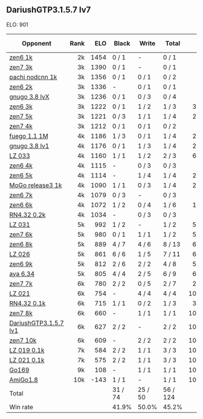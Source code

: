 ## DariushGTP3.1.5.7 lv7 ##

ELO: 901

Opponent | Rank | ELO | Black | Write | Total | Win rate
---------|-----:|----:|-------|-------|-------|-------:
[zen6 1k](zen6%201k.md) | 2k | 1454 | 0 / 1 | - | 0 / 1 | 0.0%
[zen7 3k](zen7%203k.md) | 3k | 1390 | 0 / 1 | - | 0 / 1 | 0.0%
[pachi nodcnn 1k](pachi%20nodcnn%201k.md) | 3k | 1356 | 0 / 1 | 0 / 1 | 0 / 2 | 0.0%
[zen6 2k](zen6%202k.md) | 3k | 1336 | - | 0 / 1 | 0 / 1 | 0.0%
[gnugo 3.8 lvX](gnugo%203.8%20lvX.md) | 3k | 1236 | 0 / 1 | 0 / 3 | 0 / 4 | 0.0%
[zen6 3k](zen6%203k.md) | 3k | 1222 | 0 / 1 | 1 / 2 | 1 / 3 | 33.3%
[zen7 5k](zen7%205k.md) | 3k | 1221 | 0 / 3 | 1 / 1 | 1 / 4 | 25.0%
[zen7 4k](zen7%204k.md) | 3k | 1212 | 0 / 1 | 0 / 1 | 0 / 2 | 0.0%
[fuego 1.1 1M](fuego%201.1%201M.md) | 4k | 1186 | 1 / 3 | 0 / 1 | 1 / 4 | 25.0%
[gnugo 3.8 lv1](gnugo%203.8%20lv1.md) | 4k | 1176 | 0 / 1 | 1 / 3 | 1 / 4 | 25.0%
[LZ 033](LZ%20033.md) | 4k | 1160 | 1 / 1 | 1 / 2 | 2 / 3 | 66.7%
[zen6 4k](zen6%204k.md) | 4k | 1115 | - | 0 / 3 | 0 / 3 | 0.0%
[zen6 5k](zen6%205k.md) | 4k | 1114 | - | 1 / 4 | 1 / 4 | 25.0%
[MoGo release3 1k](MoGo%20release3%201k.md) | 4k | 1090 | 1 / 1 | 0 / 3 | 1 / 4 | 25.0%
[zen6 7k](zen6%207k.md) | 4k | 1079 | 0 / 3 | - | 0 / 3 | 0.0%
[zen6 6k](zen6%206k.md) | 4k | 1072 | 1 / 2 | 0 / 4 | 1 / 6 | 16.7%
[RN4.32 0.2k](RN4.32%200.2k.md) | 4k | 1034 | - | 0 / 3 | 0 / 3 | 0.0%
[LZ 031](LZ%20031.md) | 5k | 992 | 1 / 2 | - | 1 / 2 | 50.0%
[zen7 6k](zen7%206k.md) | 5k | 980 | 0 / 1 | 1 / 1 | 1 / 2 | 50.0%
[zen6 8k](zen6%208k.md) | 5k | 889 | 4 / 7 | 4 / 6 | 8 / 13 | 61.5%
[LZ 026](LZ%20026.md) | 5k | 861 | 6 / 6 | 1 / 5 | 7 / 11 | 63.6%
[zen6 9k](zen6%209k.md) | 5k | 812 | 2 / 6 | 2 / 2 | 4 / 8 | 50.0%
[aya 6.34](aya%206.34.md) | 5k | 805 | 4 / 4 | 2 / 5 | 6 / 9 | 66.7%
[zen7 7k](zen7%207k.md) | 6k | 780 | 2 / 2 | 0 / 5 | 2 / 7 | 28.6%
[LZ 021](LZ%20021.md) | 6k | 754 | - | 4 / 4 | 4 / 4 | 100.0%
[RN4.32 0.1k](RN4.32%200.1k.md) | 6k | 715 | 1 / 1 | 0 / 2 | 1 / 3 | 33.3%
[zen7 8k](zen7%208k.md) | 6k | 660 | - | 1 / 1 | 1 / 1 | 100.0%
[DariushGTP3.1.5.7 lv1](DariushGTP3.1.5.7%20lv1.md) | 6k | 627 | 2 / 2 | - | 2 / 2 | 100.0%
[zen7 10k](zen7%2010k.md) | 6k | 609 | - | 2 / 2 | 2 / 2 | 100.0%
[LZ 019 0.1k](LZ%20019%200.1k.md) | 7k | 584 | 2 / 2 | 1 / 1 | 3 / 3 | 100.0%
[LZ 021 0.1k](LZ%20021%200.1k.md) | 7k | 575 | 2 / 2 | 1 / 1 | 3 / 3 | 100.0%
[Go169](Go169.md) | 9k | 108 | - | 1 / 1 | 1 / 1 | 100.0%
[AmiGo1.8](AmiGo1.8.md) | 10k | -143 | 1 / 1 | - | 1 / 1 | 100.0%
Total | | | 31 / 74 | 25 / 50 | 56 / 124 | 
Win rate| | | 41.9% | 50.0% | 45.2% | 
